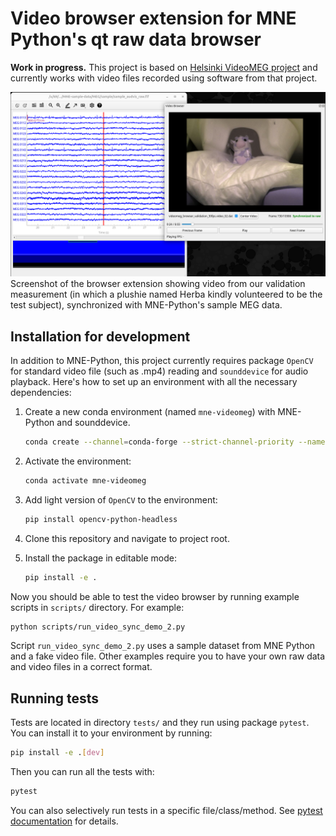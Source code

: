 # Video browser extension for MNE Python's qt raw data browser

**Work in progress.** This project is based on [Helsinki VideoMEG project](https://github.com/Helsinki-VideoMEG-Project)
and currently works with video files recorded using software from that project.

![VideoMEG browser screenshot](browser_screenshot.png)
Screenshot of the browser extension showing video from our validation measurement (in which a plushie named Herba kindly
volunteered to be the test subject), synchronized with MNE-Python's sample MEG data.

## Installation for development

In addition to MNE-Python, this project currently requires package `OpenCV` for standard video file (such as .mp4) reading
and `sounddevice` for audio playback. Here's how to set up an environment with all the necessary dependencies:

1. Create a new conda environment (named `mne-videomeg`) with MNE-Python and sounddevice.

   ```bash
   conda create --channel=conda-forge --strict-channel-priority --name=mne-videomeg mne python-sounddevice
   ```

2. Activate the environment:

   ```bash
   conda activate mne-videomeg
   ```

3. Add light version of `OpenCV` to the environment:

   ```bash
   pip install opencv-python-headless
   ```

4. Clone this repository and navigate to project root.

5. Install the package in editable mode:

   ```bash
   pip install -e .
   ```

Now you should be able to test the video browser by running example scripts in `scripts/` directory. For example:

```bash
python scripts/run_video_sync_demo_2.py
```

Script `run_video_sync_demo_2.py` uses a sample dataset from MNE Python and a fake video file. Other examples require you
to have your own raw data and video files in a correct format.

## Running tests

Tests are located in directory `tests/` and they run using package `pytest`. You can install it to your environment by running:

```bash
pip install -e .[dev]
```

Then you can run all the tests with:

```bash
pytest
```

You can also selectively run tests in a specific file/class/method. See [pytest documentation](https://docs.pytest.org/en/stable/how-to/usage.html) for details.
